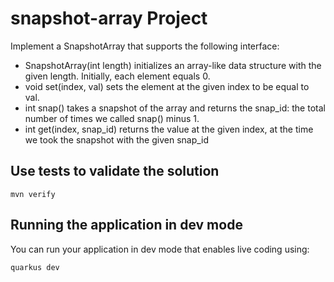 # snapshot-array Project

Implement a SnapshotArray that supports the following interface:

* SnapshotArray(int length) initializes an array-like data structure with the given length.  Initially, each element equals 0.
* void set(index, val) sets the element at the given index to be equal to val.
* int snap() takes a snapshot of the array and returns the snap_id: the total number of times we called snap() minus 1.
* int get(index, snap_id) returns the value at the given index, at the time we took the snapshot with the given snap_id

## Use tests to validate the solution

```
mvn verify
```

## Running the application in dev mode

You can run your application in dev mode that enables live coding using:

```shell script
quarkus dev
```